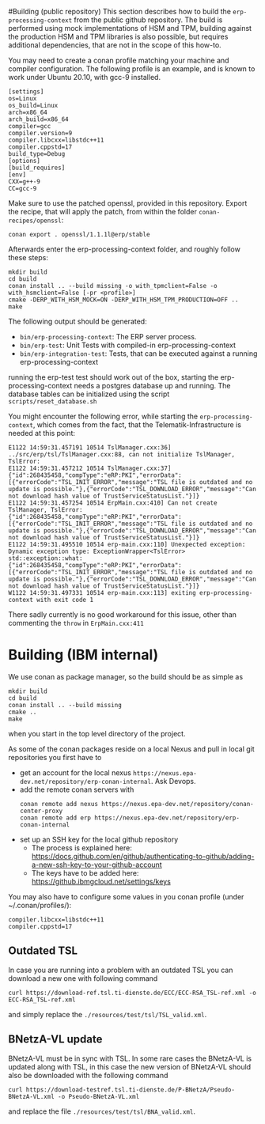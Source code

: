 #Building (public repository)
This section describes how to build the `erp-processing-context` from the public github repository.
The build is performed using mock implementations of HSM and TPM, building against the production HSM and TPM
libraries is also possible, but requires additional dependencies, that are not in the scope of this how-to.

You may need to create a conan profile matching your machine and compiler configuration. The following profile is an
example, and is known to work under Ubuntu 20.10, with gcc-9 installed.
```
[settings]
os=Linux
os_build=Linux
arch=x86_64
arch_build=x86_64
compiler=gcc
compiler.version=9
compiler.libcxx=libstdc++11
compiler.cppstd=17
build_type=Debug
[options]
[build_requires]
[env]
CXX=g++-9
CC=gcc-9
```

Make sure to use the patched openssl, provided in this repository.
Export the recipe, that will apply the patch, from within the folder `conan-recipes/openssl`:
```
conan export . openssl/1.1.1l@erp/stable
```

Afterwards enter the erp-processing-context folder, and roughly follow these steps:
```
mkdir build
cd build
conan install .. --build missing -o with_tpmclient=False -o with_hsmclient=False [-pr <profile>]
cmake -DERP_WITH_HSM_MOCK=ON -DERP_WITH_HSM_TPM_PRODUCTION=OFF ..
make
```

The following output should be generated:
- `bin/erp-processing-context`: The ERP server process.
- `bin/erp-test`: Unit Tests with compiled-in erp-processing-context
- `bin/erp-integration-test`: Tests, that can be executed against a running erp-processing-context

running the erp-test test should work out of the box, starting the erp-processing-context needs a postgres database
up and running. The database tables can be initialized using the script `scripts/reset_database.sh`

You might encounter the following error, while starting the `erp-processing-context`, which comes from the fact, that
the Telematik-Infrastructure is needed at this point:
```
E1122 14:59:31.457191 10514 TslManager.cxx:36] ../src/erp/tsl/TslManager.cxx:88, can not initialize TslManager, TslError:
E1122 14:59:31.457212 10514 TslManager.cxx:37] {"id":268435458,"compType":"eRP:PKI","errorData":[{"errorCode":"TSL_INIT_ERROR","message":"TSL file is outdated and no update is possible."},{"errorCode":"TSL_DOWNLOAD_ERROR","message":"Can not download hash value of TrustServiceStatusList."}]}
E1122 14:59:31.457254 10514 ErpMain.cxx:410] Can not create TslManager, TslError: {"id":268435458,"compType":"eRP:PKI","errorData":[{"errorCode":"TSL_INIT_ERROR","message":"TSL file is outdated and no update is possible."},{"errorCode":"TSL_DOWNLOAD_ERROR","message":"Can not download hash value of TrustServiceStatusList."}]}
E1122 14:59:31.495510 10514 erp-main.cxx:110] Unexpected exception: Dynamic exception type: ExceptionWrapper<TslError>
std::exception::what: {"id":268435458,"compType":"eRP:PKI","errorData":[{"errorCode":"TSL_INIT_ERROR","message":"TSL file is outdated and no update is possible."},{"errorCode":"TSL_DOWNLOAD_ERROR","message":"Can not download hash value of TrustServiceStatusList."}]}
W1122 14:59:31.497331 10514 erp-main.cxx:113] exiting erp-processing-context with exit code 1
```
There sadly currently is no good workaround for this issue, other than commenting the `throw` in `ErpMain.cxx:411`

# Building (IBM internal)
We use conan as package manager, so the build should be as simple as
```
mkdir build
cd build
conan install .. --build missing
cmake ..
make
```
when you start in the top level directory of the project.

As some of the conan packages reside on a local Nexus and pull in local git repositories you first have to
- get an account for the local nexus `https://nexus.epa-dev.net/repository/erp-conan-internal`. Ask Devops.
- add the remote conan servers with
    ```
    conan remote add nexus https://nexus.epa-dev.net/repository/conan-center-proxy
    conan remote add erp https://nexus.epa-dev.net/repository/erp-conan-internal
    ```
- set up an SSH key for the local github repository
  - The process is explained here: https://docs.github.com/en/github/authenticating-to-github/adding-a-new-ssh-key-to-your-github-account
  - The keys have to be added here: https://github.ibmgcloud.net/settings/keys

You may also have to configure some values in you conan profile (under ~/.conan/profiles/):
```
compiler.libcxx=libstdc++11
compiler.cppstd=17
```
## Outdated TSL
In case you are running into a problem with an outdated TSL you can download a new one with following command
```
curl https://download-ref.tsl.ti-dienste.de/ECC/ECC-RSA_TSL-ref.xml -o ECC-RSA_TSL-ref.xml
```
and simply replace the `./resources/test/tsl/TSL_valid.xml`.

## BNetzA-VL update
BNetzA-VL must be in sync with TSL. In some rare cases the BNetzA-VL is updated along with TSL,
in this case the new version of BNetzA-VL should also be downloaded with the following command
```
curl https://download-testref.tsl.ti-dienste.de/P-BNetzA/Pseudo-BNetzA-VL.xml -o Pseudo-BNetzA-VL.xml
```
and replace the file `./resources/test/tsl/BNA_valid.xml`.
